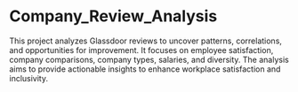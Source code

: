 # Company_Review_Analysis
This project analyzes Glassdoor reviews to uncover patterns, correlations, and opportunities for improvement. It focuses on employee satisfaction, company comparisons, company types, salaries, and diversity. The analysis aims to provide actionable insights to enhance workplace satisfaction and inclusivity.
